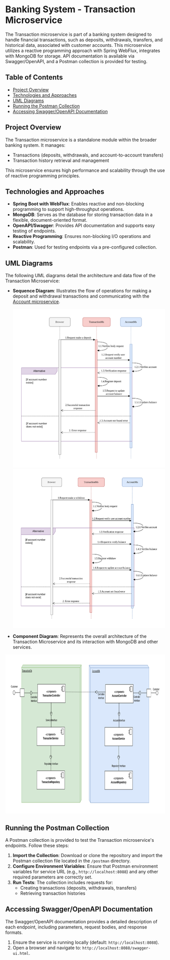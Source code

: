 # Banking System - Transaction Microservice

The Transaction microservice is part of a banking system designed to handle financial transactions, such as deposits, withdrawals, transfers, and historical data, associated with customer accounts. This microservice utilizes a reactive programming approach with Spring WebFlux, integrates with MongoDB for storage. API documentation is available via Swagger/OpenAPI, and a Postman collection is provided for testing.

## Table of Contents
- [Project Overview](#project-overview)
- [Technologies and Approaches](#technologies-and-approaches)
- [UML Diagrams](#uml-diagrams)
- [Running the Postman Collection](#running-the-postman-collection)
- [Accessing Swagger/OpenAPI Documentation](#accessing-swaggeropenapi-documentation)

## Project Overview

The Transaction microservice is a standalone module within the broader banking system. It manages:

- Transactions (deposits, withdrawals, and account-to-account transfers)
- Transaction history retrieval and management

This microservice ensures high performance and scalability through the use of reactive programming principles.

## Technologies and Approaches

- **Spring Boot with WebFlux**: Enables reactive and non-blocking programming to support high-throughput operations.
- **MongoDB**: Serves as the database for storing transaction data in a flexible, document-oriented format.
- **OpenAPI/Swagger**: Provides API documentation and supports easy testing of endpoints.
- **Reactive Programming**: Ensures non-blocking I/O operations and scalability.
- **Postman**: Used for testing endpoints via a pre-configured collection.

## UML Diagrams

The following UML diagrams detail the architecture and data flow of the Transaction Microservice:

- **Sequence Diagram**: Illustrates the flow of operations for making a deposit and withdrawal transactions and communicating with the [Account microservice](https://github.com/abengl/NTT-Project2-AccountMS).

  <img alt="UML Deposit sequence diagram" src="https://github.com/abengl/NTT-Project3-TransactionMs/blob/985c5b9c89b2abca16937ca82362dba15d26c955/src/main/resources/uml/Transaction_Microservice_Deposit_UML_Sequence_Diagram.png" width="500" height="500">

  <img alt="UML Withdrawal sequence diagram" src="https://github.com/abengl/NTT-Project3-TransactionMs/blob/985c5b9c89b2abca16937ca82362dba15d26c955/src/main/resources/uml/Transaction_Microservice_Withdrawal_UML_Sequence_Diagram.png" width="500" height="500">
  
- **Component Diagram**: Represents the overall architecture of the Transaction Microservice and its interaction with MongoDB and other services.  
<img alt="UML component diagram" src="https://github.com/abengl/NTT-Project3-TransactionMs/blob/985c5b9c89b2abca16937ca82362dba15d26c955/src/main/resources/uml/Transaction_Microservice_UML_Component_Diagram.png" width="800" height="500">

## Running the Postman Collection

A Postman collection is provided to test the Transaction microservice's endpoints. Follow these steps:

1. **Import the Collection**: Download or clone the repository and import the Postman collection file located in the `/postman` directory.
2. **Configure Environment Variables**: Ensure that Postman environment variables for service URL (e.g., `http://localhost:8088`) and any other required parameters are correctly set.
3. **Run Tests**: The collection includes requests for:
   - Creating transactions (deposits, withdrawals, transfers)
   - Retrieving transaction histories

## Accessing Swagger/OpenAPI Documentation

The Swagger/OpenAPI documentation provides a detailed description of each endpoint, including parameters, request bodies, and response formats.

1. Ensure the service is running locally (default: `http://localhost:8088`).
2. Open a browser and navigate to: `http://localhost:8088/swagger-ui.html`.

